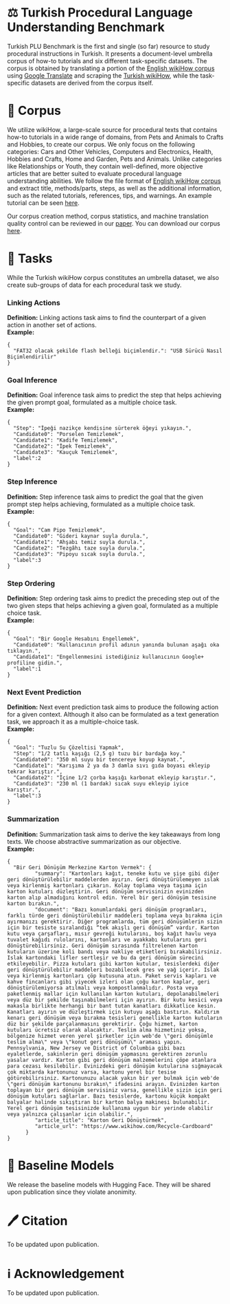# ⚖ Turkish Procedural Language Understanding Benchmark

Turkish PLU Benchmark is the first and single (so far) resource to study procedural instructions in Turkish. It presents a document-level umbrella corpus of how-to tutorials and six different task-specific datasets. The corpus is obtained by translating a portion of the [English wikiHow corpus](https://github.com/zharry29/wikihow-goal-step) using [Google Translate](https://cloud.google.com/translate) and scraping the [Turkish wikiHow](https://www.wikihow.com.tr), while the task-specific datasets are derived from the corpus itself. 

# 📖 Corpus

We utilize wikiHow, a large-scale source for procedural texts that contains how-to tutorials in a wide range of domains, from Pets and Animals to Crafts and Hobbies, to create our corpus. We only focus on the following categories: Cars and Other Vehicles, Computers and Electronics, Health, Hobbies and Crafts, Home and Garden, Pets and Animals. Unlike categories like Relationships or Youth, they contain well-defined, more objective articles that are better suited to evaluate procedural language understanding abilities. We follow the file format of [English wikiHow corpus](https://github.com/zharry29/wikihow-goal-step) and extract title, methods/parts, steps, as well as the additional information, such as the related tutorials, references, tips, and warnings. An example tutorial can be seen [here](https://github.com/ardauzunoglu/turkish-plu/blob/main/example_tutorial.json).

Our corpus creation method, corpus statistics, and machine translation quality control can be reviewed in our [paper](). You can download our corpus [here]().

# 🥅 Tasks

While the Turkish wikiHow corpus constitutes an umbrella dataset, we also create sub-groups of data for each procedural task we study.

### Linking Actions

**Definition:** Linking actions task aims to find the counterpart of a given action in another set of actions. <br>
**Example:** 
```
{
  "FAT32 olacak şekilde flash belleği biçimlendir.": "USB Sürücü Nasıl Biçimlendirilir"
}
```
### Goal Inference

**Definition:** Goal inference task aims to predict the step that helps achieving the given prompt goal, formulated as a multiple choice task. <br>
**Example:** 
```
{
  "Step": "İpeği nazikçe kendisine sürterek öğeyi yıkayın.",
  "Candidate0": "Porselen Temizlemek",
  "Candidate1": "Kadife Temizlemek",
  "Candidate2": "İpek Temizlemek",
  "Candidate3": "Kauçuk Temizlemek",
  "label":2
}
```
### Step Inference

**Definition:** Step inference task aims to predict the goal that the given prompt step helps achieving, formulated as a multiple choice task. <br>
**Example:** 
```
{
  "Goal": "Cam Pipo Temizlemek",
  "Candidate0": "Gideri kaynar suyla durula.",
  "Candidate1": "Ahşabı temiz suyla durula.",
  "Candidate2": "Tezgâhı taze suyla durula.",
  "Candidate3": "Pipoyu sıcak suyla durula.",
  "label":3
}
```
### Step Ordering

**Definition:** Step ordering task aims to predict the preceding step out of the two given steps that helps achieving a given goal, formulated as a multiple choice task. <br>
**Example:** 
```
{
  "Goal": "Bir Google Hesabını Engellemek",
  "Candidate0": "Kullanıcının profil adının yanında bulunan aşağı oka tıklayın.",
  "Candidate1": "Engellenmesini istediğiniz kullanıcının Google+ profiline gidin.",
  "label":1
}
```
### Next Event Prediction

**Definition:** Next event prediction task aims to produce the following action for a given context. Although it also can be formulated as a text generation task, we approach it as a multiple-choice task. <br>
**Example:** 
```
{
  "Goal": "Tuzlu Su Çözeltisi Yapmak",
  "Step": "1/2 tatlı kaşığı (2,5 g) tuzu bir bardağa koy."
  "Candidate0": "350 ml suyu bir tencereye koyup kaynat.",
  "Candidate1": "Karışıma 2 ya da 3 damla sıvı gıda boyası ekleyip tekrar karıştır.",
  "Candidate2": "İçine 1/2 çorba kaşığı karbonat ekleyip karıştır.",
  "Candidate3": "230 ml (1 bardak) sıcak suyu ekleyip iyice karıştır.",
  "label":3
}
```
### Summarization

**Definition:** Summarization task aims to derive the key takeaways from long texts. We choose abstractive summarization as our objective. <br>
**Example:** 
```
{
  "Bir Geri Dönüşüm Merkezine Karton Vermek": {
         "summary": "Kartonları kağıt, teneke kutu ve şişe gibi diğer geri dönüştürülebilir maddelerden ayırın. Geri dönüştürülemeyen ıslak veya kirlenmiş kartonları çıkarın. Kolay toplama veya taşıma için karton kutuları düzleştirin. Geri dönüşüm servisinizin evinizden karton alıp almadığını kontrol edin. Yerel bir geri dönüşüm tesisine karton bırakın.",
         "document": "Bazı konumlardaki geri dönüşüm programları, farklı türde geri dönüştürülebilir maddeleri toplama veya bırakma için ayırmanızı gerektirir. Diğer programlarda, tüm geri dönüşümlerin sizin için bir tesiste sıralandığı “tek akışlı geri dönüşüm” vardır. Karton kutu veya çarşafları, mısır gevreği kutularını, boş kağıt havlu veya tuvalet kağıdı rulolarını, kartonları ve ayakkabı kutularını geri dönüştürebilirsiniz. Geri dönüşüm sırasında filtrelenen karton kutuların üzerine koli bandı veya nakliye etiketleri bırakabilirsiniz. Islak kartondaki lifler sertleşir ve bu da geri dönüşüm sürecini etkileyebilir. Pizza kutuları gibi karton kutular, tesislerdeki diğer geri dönüştürülebilir maddeleri bozabilecek gres ve yağ içerir. Islak veya kirlenmiş kartonları çöp kutusuna atın. Paket servis kapları ve kahve fincanları gibi yiyecek izleri olan çoğu karton kaplar, geri dönüştürülemiyorsa atılmalı veya kompostlanmalıdır. Posta veya paketlenmiş mallar için kullanılan karton kutuları, depolanabilmeleri veya düz bir şekilde taşınabilmeleri için ayırın. Bir kutu kesici veya makasla birlikte herhangi bir bant tutan kanatları dikkatlice kesin. Kanatları ayırın ve düzleştirmek için kutuyu aşağı bastırın. Kaldırım kenarı geri dönüşüm veya bırakma tesisleri genellikle karton kutuların düz bir şekilde parçalanmasını gerektirir. Çoğu hizmet, karton kutuları ücretsiz olarak alacaktır. Teslim alma hizmetiniz yoksa, bölgenize hizmet veren yerel şirketler için web'de \"geri dönüşümle teslim alma\" veya \"konut geri dönüşümü\" araması yapın. Pennsylvania, New Jersey ve District of Columbia gibi bazı eyaletlerde, sakinlerin geri dönüşüm yapmasını gerektiren zorunlu yasalar vardır. Karton gibi geri dönüşüm malzemelerini çöpe atanlara para cezası kesilebilir. Evinizdeki geri dönüşüm kutularına sığmayacak çok miktarda kartonunuz varsa, kartonu yerel bir tesise götürebilirsiniz. Kartonunuzu alacak yakın bir yer bulmak için web'de \"geri dönüşüm kartonunu bırakın\" ifadesini arayın. Evinizden karton toplayan bir geri dönüşüm servisiniz varsa, genellikle sizin için geri dönüşüm kutuları sağlarlar. Bazı tesislerde, kartonu küçük kompakt balyalar halinde sıkıştıran bir karton balya makinesi bulunabilir. Yerel geri dönüşüm tesisinizde kullanıma uygun bir yerinde olabilir veya yalnızca çalışanlar için olabilir.",
         "article_title": "Karton Geri Dönüştürmek",
         "article_url": "https://www.wikihow.com/Recycle-Cardboard"
      }
}
```
# 🤖 Baseline Models

We release the baseline models with Hugging Face. They will be shared upon publication since they violate anonimity.

# 🖊️ Citation

To be updated upon publication.

# ℹ️ Acknowledgement

To be updated upon publication.
